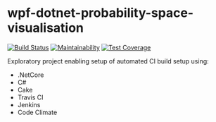 # wpf-dotnet-probability-space-visualisation

[![Build Status](https://travis-ci.com/saboyle/wpf-dotnet-probability-space-visualisation.svg?branch=master)](https://travis-ci.com/saboyle/wpf-dotnet-probability-space-visualisation) [![Maintainability](https://api.codeclimate.com/v1/badges/020e3f419f6339db60a6/maintainability)](https://codeclimate.com/github/saboyle/wpf-dotnet-probability-space-visualisation/maintainability) [![Test Coverage](https://api.codeclimate.com/v1/badges/020e3f419f6339db60a6/test_coverage)](https://codeclimate.com/github/saboyle/wpf-dotnet-probability-space-visualisation/test_coverage)

Exploratory project enabling setup of automated CI build setup using:

* .NetCore
* C#
* Cake
* Travis CI
* Jenkins
* Code Climate
